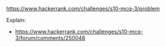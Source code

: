 https://www.hackerrank.com/challenges/s10-mcq-3/problem

Explain:
- https://www.hackerrank.com/challenges/s10-mcq-3/forum/comments/250048
